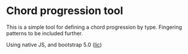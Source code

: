 <h1>Chord progression tool</h1>
<p>This is a simple tool for defining a chord progression by type. Fingering patterns to be included further.</p>
<p>Using native JS, and bootstrap 5.0 (<a href="https://getbootstrap.com/docs/5.0/about/license/" target=_blank>lic</a>)</p>